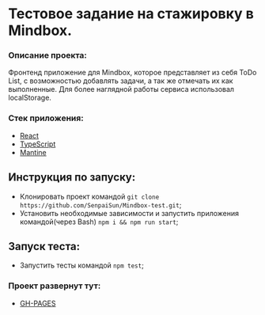 # Тестовое задание на стажировку в Mindbox.
### Описание проекта:
Фронтенд приложение для Mindbox, которое представляет из себя ToDo List, с возможностью добавлять задачи, а так же отмечать их как выполненные. Для более наглядной работы сервиса использовал localStorage.

### Стек приложения:
- [React](https://react.dev/)
- [TypeScript](https://www.typescriptlang.org/)
- [Mantine](https://mantine.dev/)

## Инструкция по запуску:
- Клонировать проект командой `git clone https://github.com/SenpaiSun/Mindbox-test.git`;
- Установить необходимые зависимости и запустить приложения командой(через Bash)  `npm i && npm run start`;
  
## Запуск теста:
- Запустить тесты командой `npm test`;

### Проект развернут тут:
- [GH-PAGES](https://senpaisun.github.io/Mindbox-test/)
